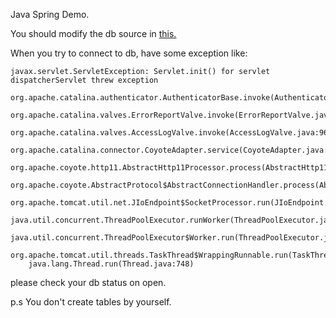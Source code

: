 Java Spring Demo.

You should modify the db source in <a href="src/main/java/tw/com/demo/config/APConfig.java" >this.</a>    

When you try to connect to db, have some exception like:

    javax.servlet.ServletException: Servlet.init() for servlet dispatcherServlet threw exception
    	org.apache.catalina.authenticator.AuthenticatorBase.invoke(AuthenticatorBase.java:506)
    	org.apache.catalina.valves.ErrorReportValve.invoke(ErrorReportValve.java:103)
    	org.apache.catalina.valves.AccessLogValve.invoke(AccessLogValve.java:962)
    	org.apache.catalina.connector.CoyoteAdapter.service(CoyoteAdapter.java:445)
    	org.apache.coyote.http11.AbstractHttp11Processor.process(AbstractHttp11Processor.java:1087)
    	org.apache.coyote.AbstractProtocol$AbstractConnectionHandler.process(AbstractProtocol.java:637)
    	org.apache.tomcat.util.net.JIoEndpoint$SocketProcessor.run(JIoEndpoint.java:316)
    	java.util.concurrent.ThreadPoolExecutor.runWorker(ThreadPoolExecutor.java:1142)
    	java.util.concurrent.ThreadPoolExecutor$Worker.run(ThreadPoolExecutor.java:617)
    	org.apache.tomcat.util.threads.TaskThread$WrappingRunnable.run(TaskThread.java:61)
    	java.lang.Thread.run(Thread.java:748)
    	
please check your db status on open.

p.s You don't create tables by yourself.